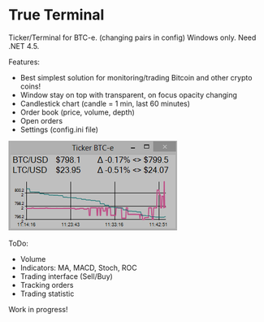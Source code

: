 True Terminal
===========
Ticker/Terminal for BTC-e. (changing pairs in config)
Windows only. Need .NET 4.5.

Features:
- Best simplest solution for monitoring/trading Bitcoin and other crypto coins!
- Window stay on top with transparent, on focus opacity changing
- Candlestick chart (candle = 1 min, last 60 minutes)
- Order book (price, volume, depth)
- Open orders
- Settings (config.ini file)

![Alt text](Screenshot.png "Screenshot")

ToDo:
- Volume
- Indicators: MA, MACD, Stoch, ROC
- Trading interface (Sell/Buy)
- Tracking orders
- Trading statistic

Work in progress!
